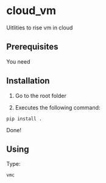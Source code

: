 # cloud_vm

Uitlities to rise vm in cloud

## Prerequisites

You need

## Installation

1. Go to the root folder

2. Executes the following command:
```
pip install .
```
Done!

## Using

Type:
```
vmc
```
